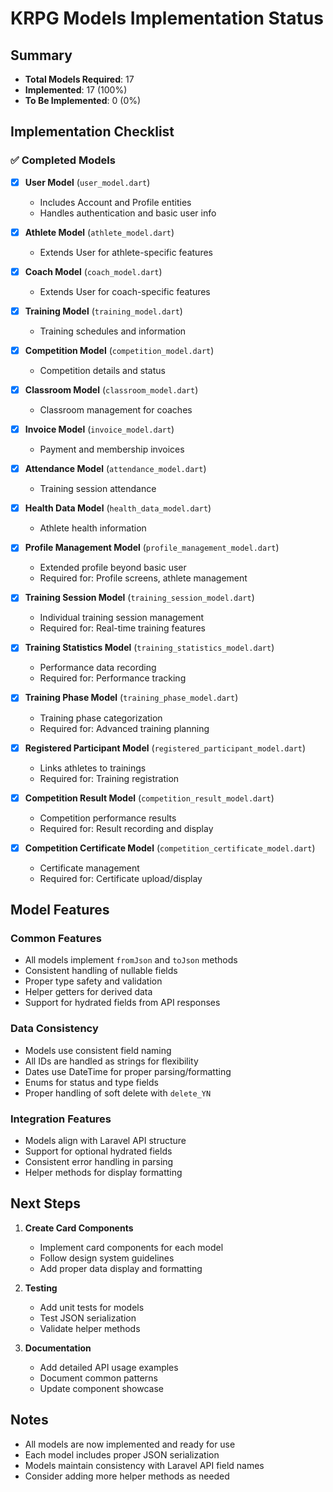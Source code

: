 # KRPG Models Implementation Status

## Summary
- **Total Models Required**: 17
- **Implemented**: 17 (100%)
- **To Be Implemented**: 0 (0%)

## Implementation Checklist

### ✅ Completed Models
- [x] **User Model** (`user_model.dart`)
  - Includes Account and Profile entities
  - Handles authentication and basic user info
  
- [x] **Athlete Model** (`athlete_model.dart`)
  - Extends User for athlete-specific features
  
- [x] **Coach Model** (`coach_model.dart`)
  - Extends User for coach-specific features
  
- [x] **Training Model** (`training_model.dart`)
  - Training schedules and information
  
- [x] **Competition Model** (`competition_model.dart`)
  - Competition details and status
  
- [x] **Classroom Model** (`classroom_model.dart`)
  - Classroom management for coaches
  
- [x] **Invoice Model** (`invoice_model.dart`)
  - Payment and membership invoices
  
- [x] **Attendance Model** (`attendance_model.dart`)
  - Training session attendance
  
- [x] **Health Data Model** (`health_data_model.dart`)
  - Athlete health information

- [x] **Profile Management Model** (`profile_management_model.dart`)
  - Extended profile beyond basic user
  - Required for: Profile screens, athlete management
  
- [x] **Training Session Model** (`training_session_model.dart`)
  - Individual training session management
  - Required for: Real-time training features
  
- [x] **Training Statistics Model** (`training_statistics_model.dart`)
  - Performance data recording
  - Required for: Performance tracking
  
- [x] **Training Phase Model** (`training_phase_model.dart`)
  - Training phase categorization
  - Required for: Advanced training planning
  
- [x] **Registered Participant Model** (`registered_participant_model.dart`)
  - Links athletes to trainings
  - Required for: Training registration
  
- [x] **Competition Result Model** (`competition_result_model.dart`)
  - Competition performance results
  - Required for: Result recording and display
  
- [x] **Competition Certificate Model** (`competition_certificate_model.dart`)
  - Certificate management
  - Required for: Certificate upload/display

## Model Features

### Common Features
- All models implement `fromJson` and `toJson` methods
- Consistent handling of nullable fields
- Proper type safety and validation
- Helper getters for derived data
- Support for hydrated fields from API responses

### Data Consistency
- Models use consistent field naming
- All IDs are handled as strings for flexibility
- Dates use DateTime for proper parsing/formatting
- Enums for status and type fields
- Proper handling of soft delete with `delete_YN`

### Integration Features
- Models align with Laravel API structure
- Support for optional hydrated fields
- Consistent error handling in parsing
- Helper methods for display formatting

## Next Steps

1. **Create Card Components**
   - Implement card components for each model
   - Follow design system guidelines
   - Add proper data display and formatting

2. **Testing**
   - Add unit tests for models
   - Test JSON serialization
   - Validate helper methods

3. **Documentation**
   - Add detailed API usage examples
   - Document common patterns
   - Update component showcase

## Notes
- All models are now implemented and ready for use
- Each model includes proper JSON serialization
- Models maintain consistency with Laravel API field names
- Consider adding more helper methods as needed 